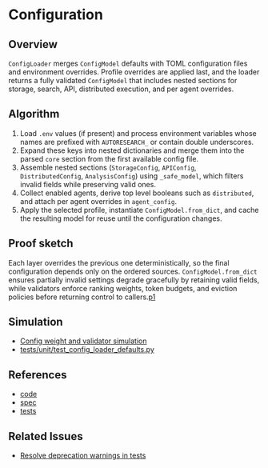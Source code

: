 # Configuration

## Overview

`ConfigLoader` merges `ConfigModel` defaults with TOML configuration files and
environment overrides. Profile overrides are applied last, and the loader
returns a fully validated `ConfigModel` that includes nested sections for
storage, search, API, distributed execution, and per agent overrides.

## Algorithm

1. Load `.env` values (if present) and process environment variables whose
   names are prefixed with `AUTORESEARCH_` or contain double underscores.
2. Expand these keys into nested dictionaries and merge them into the parsed
   `core` section from the first available config file.
3. Assemble nested sections (`StorageConfig`, `APIConfig`, `DistributedConfig`,
   `AnalysisConfig`) using `_safe_model`, which filters invalid fields while
   preserving valid ones.
4. Collect enabled agents, derive top level booleans such as `distributed`, and
   attach per agent overrides in `agent_config`.
5. Apply the selected profile, instantiate `ConfigModel.from_dict`, and cache
   the resulting model for reuse until the configuration changes.

## Proof sketch

Each layer overrides the previous one deterministically, so the final
configuration depends only on the ordered sources. `ConfigModel.from_dict`
ensures partially invalid settings degrade gracefully by retaining valid
fields, while validators enforce ranking weights, token budgets, and eviction
policies before returning control to callers.[p1]

## Simulation

- [Config weight and validator simulation][p1]
- [tests/unit/test_config_loader_defaults.py][t]

## References

- [code](../../src/autoresearch/config/)
- [spec](../specs/config.md)
- [tests](../../tests/unit/test_config_loader_defaults.py)

## Related Issues

- [Resolve deprecation warnings in tests][issue]

[issue]: ../../issues/resolve-deprecation-warnings-in-tests.md
[p1]: ../algorithms/config_weight_sum_simulation.md
[t]: ../../tests/unit/test_config_loader_defaults.py
